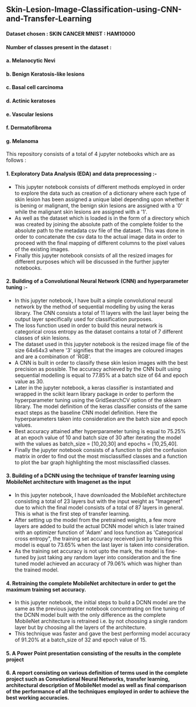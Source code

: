 ## Skin-Lesion-Image-Classification-using-CNN-and-Transfer-Learning

#### Dataset chosen : SKIN CANCER MNIST : HAM10000
#### Number of classes present in the dataset :

#### a. Melanocytic Nevi
#### b. Benign Keratosis-like lesions
#### c. Basal cell carcinoma
#### d. Actinic keratoses
#### e. Vascular lesions
#### f. Dermatofibroma
#### g. Melanoma

This repository consists of a total of 4 jupyter notebooks which are as follows :

#### 1. Exploratory Data Analysis (EDA) and data preprocessing :- 
- This jupyter notebook consists of different methods employed in order to explore the data such as creation of a dictionary where each type of skin lesion has been assigned a unique label depending upon whether it is bening or malignant, the benign skin lesions are assigned with a '0' while the malignant skin lesions are assigned with a '1'. 
- As well as the dataset which is loaded is in the form of a directory which was created by joining the absolute path of the complete folder to the absolute path to the metadata csv file of the dataset. This was done in order to concatenate the csv data to the actual image data in order to proceed with the final mapping of different columns to the pixel values of the existing images. 
- Finally this jupyter notebook consists of all the resized images for different purposes which will be discussed in the further jupyter notebooks.

#### 2. Building of a Convolutional Neural Network (CNN) and hyperparameter tuning :-
- In this jupyter notebook, I have built a simple convolutional neural network by the method of sequential modelling by using the keras library. The CNN consists a total of 11 layers with the last layer being the output layer specifically used for classification purposes. 
- The loss function used in order to build this neural network is categorical cross entropy as the dataset contains a total of 7 different classes of skin lesions.
- The dataset used in this jupyter notebook is the resized image file of the size 64x64x3 where '3' signifies that the images are coloured images and are a combination of 'RGB'.
- A CNN is built in order to classify these skin lesion images with the best precision as possible. The accuracy achieved by the CNN built using sequential modelling is equal to 77.85% at a batch size of 64 and epoch value as 30.
- Later in the jupyter notebook, a keras classifier is instantiated and wrapped in the scikit learn library package in order to perform the hyperparameter tuning using the GridSearchCV option of the sklearn library. The model definition of the keras classifier consists of the same exact steps as the baseline CNN model definition. Here the hyperparameters taken into consideration are the batch size and epoch values.
- Best accuracy attained after hyperparameter tuning is equal to 75.25% at an epoch value of 10 and batch size of 30 after iterating the model with the values as batch_size = [10,20,30] and epochs = [10,25,40].
- Finally the jupyter notebook consists of a function to plot the confusion matrix in order to find out the most misclassified classes and a function to plot the bar graph highlighting the most misclassified classes.

#### 3. Building of a DCNN using the technique of transfer learning using MobileNet architecture with Imagenet as the input
- In this jupyter notebook, I have downloaded the MobileNet architecture consisting a total of 23 layers but with the input weight as "Imagenet" due to which the final model consists of a total of 87 layers in general. This is what is the first step of transfer learning.
- After setting up the model from the pretrained weights, a few more layers are added to build the actual DCNN model which is later trained with an optimizer function of 'Adam' and loss function as 'Categorical cross entropy", the training set accuracy received just by training this model is equal to 73.65% when the last layer is taken into consideration.
- As the training set accuracy is not upto the mark, the model is fine-tuned by just taking any random layer into consideration and the fine tuned model achieved an accuracy of 79.06% which was higher than the trained model.

#### 4. Retraining the complete MobileNet architecture in order to get the maximum training set accuracy.
- In this jupyter notebook, the initial steps to build a DCNN model are the same as the previous jupyter notebook concentrating on fine tuning of the DCNN model built with the only difference as the complete MobileNet architecture is retrained i.e. by not choosing a single random layer but by choosing all the layers of the architecture. 
- This technique was faster and gave the best performing model accuracy of 91.20% at a batch_size of 32 and epoch value of 15.

#### 5. A Power Point presentation consisting of the results in the complete project

#### 6. A report consisting on various definition of terms used in the complete project such as Convolutional Neural Networks, transfer learning, architectural description of MobileNet model as well as final comparison of the performance of all the techniques employed in order to achieve the best working accuracies.
